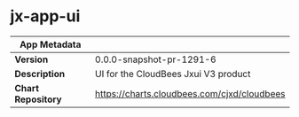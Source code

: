 # jx-app-ui

|App Metadata||
|---|---|
| **Version** | 0.0.0-snapshot-pr-1291-6 |
| **Description** | UI for the CloudBees Jxui V3 product |
| **Chart Repository** | https://charts.cloudbees.com/cjxd/cloudbees |
